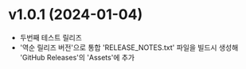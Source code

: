 # v1.0.1 (2024-01-04)

- 두번째 테스트 릴리즈
- '역순 릴리즈 버전'으로 통합 'RELEASE_NOTES.txt' 파일을 빌드시 생성해 'GitHub Releases'의 'Assets'에
  추가
